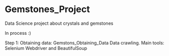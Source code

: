 # Gemstones_Project

Data Science project about crystals and gemstones

In process :)


Step 1: Obtaining data: Gemstons_Obtaining_Data
Data crawling. Main tools: Selenium Webdriver and BeautifulSoup
